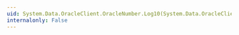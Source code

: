```yaml
---
uid: System.Data.OracleClient.OracleNumber.Log10(System.Data.OracleClient.OracleNumber)
internalonly: False
---
```

